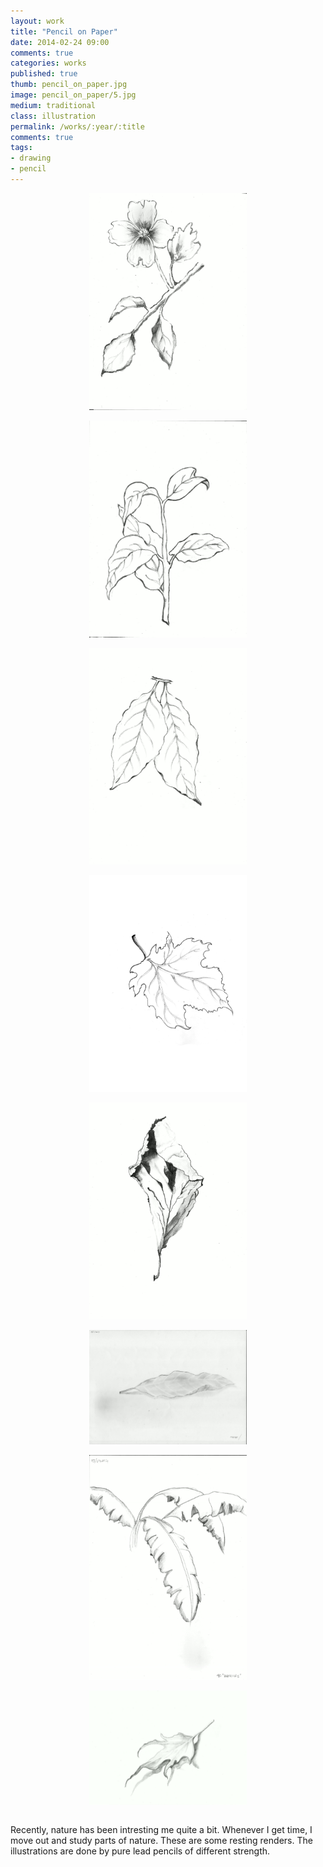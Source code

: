 ```yaml
---
layout: work
title: "Pencil on Paper"
date: 2014-02-24 09:00
comments: true
categories: works
published: true
thumb: pencil_on_paper.jpg
image: pencil_on_paper/5.jpg
medium: traditional
class: illustration
permalink: /works/:year/:title
comments: true
tags:
- drawing
- pencil
---
```


<img src="/images/works/pencil_on_paper/1.jpg" style="display: block;margin-left: auto;margin-right: auto;width: 50%;"/>
<br>

<img src="/images/works/pencil_on_paper/2.jpg" style="display: block;margin-left: auto;margin-right: auto;width: 50%;"/>
<br>

<img src="/images/works/pencil_on_paper/3.jpg" style="display: block;margin-left: auto;margin-right: auto;width: 50%;"/>
<br>

<img src="/images/works/pencil_on_paper/4.jpg" style="display: block;margin-left: auto;margin-right: auto;width: 50%;"/>
<br>

<img src="/images/works/pencil_on_paper/5.jpg" style="display: block;margin-left: auto;margin-right: auto;width: 50%;"/>
<br>

<img src="/images/works/pencil_on_paper/6.jpg" style="display: block;margin-left: auto;margin-right: auto;width: 50%;"/>
<br>

<img src="/images/works/pencil_on_paper/7.jpg" style="display: block;margin-left: auto;margin-right: auto;width: 50%;"/>
<br>

<img src="/images/works/pencil_on_paper/8.jpg" style="display: block;margin-left: auto;margin-right: auto;width: 50%;"/>
<br>

Recently, nature has been intresting me quite a bit. Whenever I get time, I move out and study parts of nature. These are some resting renders. The illustrations are done by pure lead pencils of different strength.